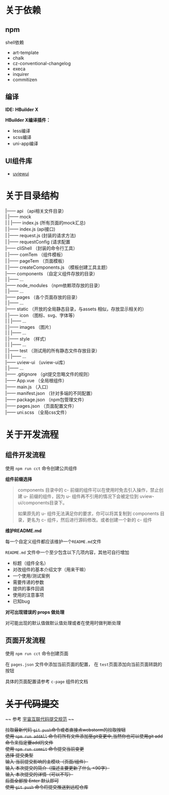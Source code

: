 # 关于依赖



## npm
shell依赖
+ art-template
+ chalk
+ cz-conventional-changelog
+ execa
+ inquirer
+ commitizen



## 编译

**IDE:**   **HBuilder X**

**HBuilder X编译插件：**

+ less编译
+ scss编译
+ uni-app编译


## UI组件库

+ [uviewui](https://www.uviewui.com/)



# 关于目录结构



|—— api	（api相关文件目录）<br/>
|           |—— mock<br/>
|           |           |—— index.js  (所有页面的mock汇总)<br/>
|			|—— index.js	(api接口)<br/>
|			|—— request.js (封装的请求方法)<br/>
|           |—— requestConfig (请求配置<br/>
|—— cliShell  （封装的命令行工具）<br/>
|			|—— comTem	（组件模板）<br/>
|			|—— pageTem	（页面模板）<br/>
|			|—— createComponents.js	（模板创建工具主题）<br/>
|—— components	（自定义组件存放的目录）<br/>
|			|—— ...<br/>
|—— node_modules	（npm依赖项存放的目录）<br/>
|			|—— ...<br/>
|—— pages	（各个页面存放的目录）<br/>
|			|—— ...<br/>
|—— static	（开放的全局静态目录，与assets 相似，存放显示相关的）<br/>
|			|—— icon	（图标、svg、字体等）<br/>
|			|			|—— ...<br/>
|			|—— images	（图片）<br/>
|			|			|—— ...<br/>
|			|—— style	（样式）<br/>
|			|			|—— ...<br/>
|			|—— test	（测试用的所有静态文件存放目录）<br/>
|			|			|—— ...<br/>
|—— uview-ui	（uview-ui库）<br/>
|			|—— ...<br/>
|—— .gitignore	（git提交忽略文件的规则）<br/>
|—— App.vue	（全局根组件）<br/>
|—— main.js	（入口）<br/>
|—— manifest.json	（针对多端的不同配置）<br/>
|—— package.json	（npm包管理文件）<br/>
|—— pages.json	（页面配置文件）<br/>
|—— uni.scss	（全局css文件）<br/>









# 关于开发流程



## 组件开发流程



使用 `npm run cct` 命令创建公共组件



**组件前缀选择**

> components 目录中的 c- 前缀的组件可以在使用时免去引入操作，禁止创建 u- 前缀的组件，因为 u- 组件再不引用的情况下会被定位到 uview-ui/components目录下。
>
> 如果原先的 u- 组件无法满足你的要求，你可以将其复制到 components 目录，更名为 c- 组件，然后进行源码修改。或者创建一个新的 c- 组件





**维护README.md**

每一个自定义组件都应该维护一个`README.md`文件

`README.md` 文件中一个至少包含以下几项内容，其他可自行增加



+ 标题（组件全名）
+ 对改组件的基本介绍文字（用来干嘛）
+ 一个使用/测试案例
+ 需要传递的参数
+ 提供的事件回调
+ 使用的注意事项
+ 已知bug



**对可出现错误的 props 做处理**

对可能出现的默认值做默认值处理或者在使用时做判断处理










## 页面开发流程

使用 `npm run cct` 命令创建页面<br/>



在 `pages.json` 文件中添加当前页面的配置， 在 `test`页面添加向当前页面转跳的按钮<br/>



具体的页面配置请参考 `c-page` 组件的文档<br/>





# ~~关于代码提交~~

~~ 参考 [宇宙互联代码提交规范](https://thoughts.aliyun.com/workspaces/5f04896991b713001dbbf8ef/docs/5f460f570d263e0001284f1d) ~~

~~拉取最新代码 `git push`命令或者直接点webstorm的拉取按钮<br/>
 使用 `npm run addAll` 命令将所有文件添加至git变更中,当然你也可以使用git  add命令来指定要add的文件<br/>
 使用 `npm run commit` 命令提交当前变更<br/>
 选择     提交类型<br/>
 输入     当前提交影响的主模块（页面/组件）<br/>
 输入     本次提交的简介（描述主要更新了什么 <90字）<br/>
 输入     本次提交的详情（可以不写）<br/>
 后面全部按  Enter 默认即可<br/>
 使用 `git push` 命令将提交推送到远程仓库~~<br/>

 


